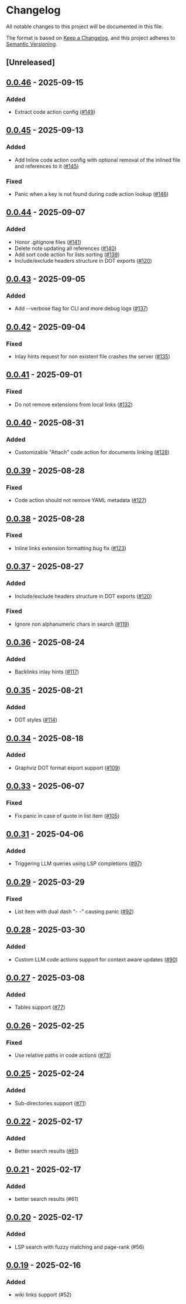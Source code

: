 # Changelog

All notable changes to this project will be documented in this file.

The format is based on [Keep a Changelog](https://keepachangelog.com/en/1.0.0/),
and this project adheres to [Semantic Versioning](https://semver.org/spec/v2.0.0.html).

## [Unreleased]

## [0.0.46](https://github.com/iwe-org/iwe/compare/liwe-v0.0.45...liwe-v0.0.46) - 2025-09-15

### Added

- Extract code action config ([#149](https://github.com/iwe-org/iwe/pull/149))

## [0.0.45](https://github.com/iwe-org/iwe/compare/liwe-v0.0.44...liwe-v0.0.45) - 2025-09-13

### Added

- Add Inline code action config with optional removal of the inlined file and references to it ([#145](https://github.com/iwe-org/iwe/pull/145))

### Fixed

- Panic when a key is not found during code action lookup ([#146](https://github.com/iwe-org/iwe/pull/146))

## [0.0.44](https://github.com/iwe-org/iwe/compare/liwe-v0.0.43...liwe-v0.0.44) - 2025-09-07

### Added

- Honor .gitignore files ([#141](https://github.com/iwe-org/iwe/pull/141))
- Delete note updating all references ([#140](https://github.com/iwe-org/iwe/pull/140))
- Add sort code action for lists sorting ([#139](https://github.com/iwe-org/iwe/pull/139))
- Include/exclude headers structure in DOT exports ([#120](https://github.com/iwe-org/iwe/pull/120))

## [0.0.43](https://github.com/iwe-org/iwe/compare/liwe-v0.0.42...liwe-v0.0.43) - 2025-09-05

### Added

- Add --verbose flag for CLI and more debug logs ([#137](https://github.com/iwe-org/iwe/pull/137))

## [0.0.42](https://github.com/iwe-org/iwe/compare/liwe-v0.0.41...liwe-v0.0.42) - 2025-09-04

### Fixed

- Inlay hints request for non existent file crashes the server ([#135](https://github.com/iwe-org/iwe/pull/135))

## [0.0.41](https://github.com/iwe-org/iwe/compare/liwe-v0.0.40...liwe-v0.0.41) - 2025-09-01

### Fixed

- Do not remove extensions from local links ([#132](https://github.com/iwe-org/iwe/pull/132))

## [0.0.40](https://github.com/iwe-org/iwe/compare/liwe-v0.0.39...liwe-v0.0.40) - 2025-08-31

### Added

- Customizable "Attach" code action for documents linking ([#128](https://github.com/iwe-org/iwe/pull/128))

## [0.0.39](https://github.com/iwe-org/iwe/compare/liwe-v0.0.38...liwe-v0.0.39) - 2025-08-28

### Fixed

- Code action should not remove YAML metadata ([#127](https://github.com/iwe-org/iwe/pull/127))

## [0.0.38](https://github.com/iwe-org/iwe/compare/liwe-v0.0.37...liwe-v0.0.38) - 2025-08-28

### Fixed

- Inline links extension formatting bug fix ([#123](https://github.com/iwe-org/iwe/pull/123))

## [0.0.37](https://github.com/iwe-org/iwe/compare/liwe-v0.0.36...liwe-v0.0.37) - 2025-08-27

### Added

- Include/exclude headers structure in DOT exports ([#120](https://github.com/iwe-org/iwe/pull/120))

### Fixed

- Ignore non alphanumeric chars in search ([#119](https://github.com/iwe-org/iwe/pull/119))

## [0.0.36](https://github.com/iwe-org/iwe/compare/liwe-v0.0.35...liwe-v0.0.36) - 2025-08-24

### Added

- Backlinks inlay hints ([#117](https://github.com/iwe-org/iwe/pull/117))

## [0.0.35](https://github.com/iwe-org/iwe/compare/liwe-v0.0.34...liwe-v0.0.35) - 2025-08-21

### Added

- DOT styles ([#114](https://github.com/iwe-org/iwe/pull/114))

## [0.0.34](https://github.com/iwe-org/iwe/compare/liwe-v0.0.33...liwe-v0.0.34) - 2025-08-18

### Added

- Graphviz DOT format export support ([#109](https://github.com/iwe-org/iwe/pull/109))

## [0.0.33](https://github.com/iwe-org/iwe/compare/liwe-v0.0.32...liwe-v0.0.33) - 2025-06-07

### Fixed

- Fix panic in case of quote in list item ([#105](https://github.com/iwe-org/iwe/pull/105))

## [0.0.31](https://github.com/iwe-org/iwe/compare/liwe-v0.0.30...liwe-v0.0.31) - 2025-04-06

### Added

- Triggering LLM queries using LSP completions ([#97](https://github.com/iwe-org/iwe/pull/97))

## [0.0.29](https://github.com/iwe-org/iwe/compare/liwe-v0.0.28...liwe-v0.0.29) - 2025-03-29

### Fixed

- List item with dual dash "- -" causing panic ([#92](https://github.com/iwe-org/iwe/pull/92))

## [0.0.28](https://github.com/iwe-org/iwe/compare/liwe-v0.0.27...liwe-v0.0.28) - 2025-03-30

### Added

- Custom LLM code actions support for context aware updates ([#90](https://github.com/iwe-org/iwe/pull/90))

## [0.0.27](https://github.com/iwe-org/iwe/compare/liwe-v0.0.26...liwe-v0.0.27) - 2025-03-08

### Added

- Tables support ([#77](https://github.com/iwe-org/iwe/pull/77))

## [0.0.26](https://github.com/iwe-org/iwe/compare/liwe-v0.0.25...liwe-v0.0.26) - 2025-02-25

### Fixed

- Use relative paths in code actions ([#73](https://github.com/iwe-org/iwe/pull/73))

## [0.0.25](https://github.com/iwe-org/iwe/compare/liwe-v0.0.24...liwe-v0.0.25) - 2025-02-24

### Added

- Sub-directories support ([#71](https://github.com/iwe-org/iwe/pull/71))

## [0.0.22](https://github.com/iwe-org/iwe/compare/liwe-v0.0.21...liwe-v0.0.22) - 2025-02-17

### Added

- Better search results ([#61](https://github.com/iwe-org/iwe/pull/61))

## [0.0.21](https://github.com/iwe-org/iwe/compare/liwe-v0.0.20...liwe-v0.0.21) - 2025-02-17

### Added

- better search results (#61)

## [0.0.20](https://github.com/iwe-org/iwe/compare/liwe-v0.0.19...liwe-v0.0.20) - 2025-02-17

### Added

- LSP search with fuzzy matching and page-rank (#56)

## [0.0.19](https://github.com/iwe-org/iwe/compare/liwe-v0.0.18...liwe-v0.0.19) - 2025-02-16

### Added

- wiki links support (#52)